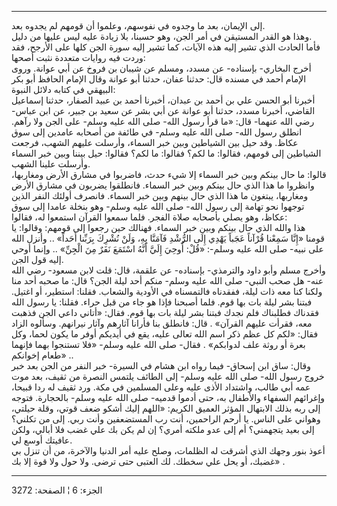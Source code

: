 ------------------------------------------------------------------------

إلى الإيمان، بعد ما وجدوه في نفوسهم، وعلموا أن قومهم لم يجدوه بعد.  
وهذا هو القدر المستيقن في أمر الجن، وهو حسبنا، بلا زيادة عليه ليس عليها
من دليل.  
فأما الحادث الذي تشير إليه هذه الآيات، كما تشير إليه سورة الجن كلها على
الأرجح، فقد وردت فيه روايات متعددة نثبت أصحها:  
أخرج البخاري- بإسناده- عن مسدد، ومسلم عن شيبان بن فروخ عن أبي عوانة.
وروى الإمام أحمد في مسنده قال: حدثنا عفان، حدثنا أبو عوانة وقال الإمام
الحافظ أبو بكر البيهقي في كتابه دلائل النبوة:  
أخبرنا أبو الحسن علي بن أحمد بن عبدان، أخبرنا أحمد بن عبيد الصفار، حدثنا
إسماعيل القاضي، أخبرنا مسدد، حدثنا أبو عوانة عن أبي بشر عن سعيد بن جبير،
عن ابن عباس- رضي الله عنهما- قال: «ما قرأ رسول الله- صلى الله عليه وسلم-
على الجن ولا رآهم. انطلق رسول الله- صلى الله عليه وسلم- في طائفة من
أصحابه عامدين إلى سوق عكاظ. وقد حيل بين الشياطين وبين خبر السماء، وأرسلت
عليهم الشهب، فرجعت الشياطين إلى قومهم، فقالوا: ما لكم؟ فقالوا: ما لكم؟
فقالوا: حيل بيننا وبين خبر السماء وأرسلت علينا الشهب.  
قالوا: ما حال بينكم وبين خبر السماء إلا شيء حدث، فاضربوا في مشارق الأرض
ومغاربها، وانظروا ما هذا الذي حال بينكم وبين خبر السماء. فانطلقوا يضربون
في مشارق الأرض ومغاربها، يبتغون ما هذا الذي حال بينهم وبين خبر السماء.
فانصرف أولئك النفر الذين توجهوا نحو تهامة إلى رسول الله- صلى الله عليه
وسلم- وهو بنخلة عامدا إلى سوق عكاظ، وهو يصلي بأصحابه صلاة الفجر. فلما
سمعوا القرآن استمعوا له، فقالوا:  
هذا والله الذي حال بينكم وبين خبر السماء. فهنالك حين رجعوا إلى قومهم:
وقالوا: يا قومنا «إِنَّا سَمِعْنا قُرْآناً عَجَباً يَهْدِي إِلَى الرُّشْدِ فَآمَنَّا بِهِ، وَلَنْ نُشْرِكَ
بِرَبِّنا أَحَداً» .. وأنزل الله على نبيه- صلى الله عليه وسلم-: «قُلْ: أُوحِيَ إِلَيَّ
أَنَّهُ اسْتَمَعَ نَفَرٌ مِنَ الْجِنِّ» .. وإنما أوحي إليه قول الجن.  
وأخرج مسلم وأبو داود والترمذي- بإسناده- عن علقمة، قال: قلت لابن مسعود-
رضي الله عنه- هل صحب النبي- صلى الله عليه وسلم- منكم أحد ليلة الجن؟ قال:
ما صحبه أحد منا ولكنا كنا معه ذات ليلة، ففقدناه فالتمسناه في الأودية
والشعاب. فقلنا: استطير، أو اغتيل. فبتنا بشر ليلة بات بها قوم. فلما
أصبحنا فإذا هو جاء من قبل حراء. فقلنا: يا رسول الله فقدناك فطلبناك فلم
نجدك فبتنا بشر ليلة بات بها قوم. فقال: «أتاني داعي الجن فذهبت معه، فقرأت
عليهم القرآن» . قال: فانطلق بنا فأرانا آثارهم وآثار نيرانهم. وسألوه
الزاد فقال: «لكم كل عظم ذكر اسم الله تعالى عليه، يقع في أيديكم أوفر ما
يكون لحما، وكل بعرة أو روثة علف لدوابكم» . فقال- صلى الله عليه وسلم-
«فلا تستنجوا بهما فإنهما طعام إخوانكم» ..  
وقال: ساق ابن إسحاق- فيما رواه ابن هشام في السيرة- خبر النفر من الجن بعد
خبر خروج رسول الله- صلى الله عليه وسلم- إلى الطائف يلتمس النصرة من ثقيف،
بعد موت عمه أبي طالب، واشتداد الأذى عليه وعلى المسلمين في مكة. ورد ثقيف
له ردا قبيحا، وإغرائهم السفهاء والأطفال به، حتى أدموا قدميه- صلى الله
عليه وسلم- بالحجارة. فتوجه إلى ربه بذلك الابتهال المؤثر العميق الكريم:
«اللهم إليك أشكو ضعف قوتي، وقلة حيلتي، وهواني على الناس. يا أرحم
الراحمين، أنت رب المستضعفين وأنت ربي. إلى من تكلني؟  
إلى بعيد يتجهمني؟ أم إلى عدو ملكته أمري؟ إن لم يكن بك علي غضب فلا أبالي،
ولكن عافيتك أوسع لي.  
أعوذ بنور وجهك الذي أشرقت له الظلمات، وصلح عليه أمر الدنيا والآخرة، من
أن تنزل بي غضبك، أو يحل علي سخطك. لك العتبى حتى ترضى. ولا حول ولا قوة
إلا بك» .

------------------------------------------------------------------------

الجزء: 6 ¦ الصفحة: 3272
